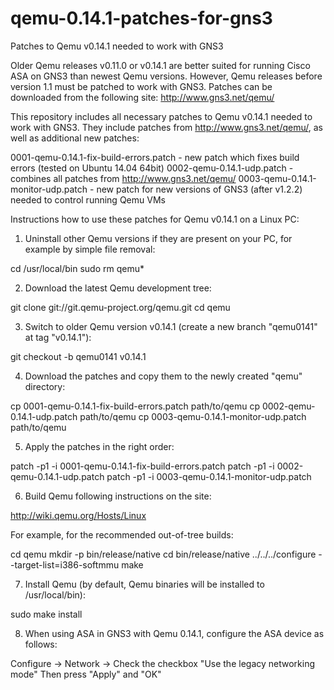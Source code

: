 qemu-0.14.1-patches-for-gns3
============================

Patches to Qemu v0.14.1 needed to work with GNS3

Older Qemu releases v0.11.0 or v0.14.1 are better suited for running Cisco ASA on GNS3 than newest Qemu versions.
However, Qemu releases before version 1.1 must be patched to work with GNS3.
Patches can be downloaded from the following site:
http://www.gns3.net/qemu/

This repository includes all necessary patches to Qemu v0.14.1 needed to work with GNS3.
They include patches from http://www.gns3.net/qemu/, as well as additional new patches:

0001-qemu-0.14.1-fix-build-errors.patch - new patch which fixes build errors (tested on Ubuntu 14.04 64bit)
0002-qemu-0.14.1-udp.patch - combines all patches from http://www.gns3.net/qemu/
0003-qemu-0.14.1-monitor-udp.patch - new patch for new versions of GNS3 (after v1.2.2) needed to control running Qemu VMs

Instructions how to use these patches for Qemu v0.14.1 on a Linux PC:

1. Uninstall other Qemu versions if they are present on your PC, for example by simple file removal:

cd /usr/local/bin
sudo rm qemu*

2. Download the latest Qemu development tree:

git clone git://git.qemu-project.org/qemu.git
cd qemu

3. Switch to older Qemu version v0.14.1 (create a new branch "qemu0141" at tag "v0.14.1"):

git checkout -b qemu0141 v0.14.1

4. Download the patches and copy them to the newly created "qemu" directory:
 
cp 0001-qemu-0.14.1-fix-build-errors.patch path/to/qemu
cp 0002-qemu-0.14.1-udp.patch path/to/qemu
cp 0003-qemu-0.14.1-monitor-udp.patch path/to/qemu

5. Apply the patches in the right order:

patch -p1 -i 0001-qemu-0.14.1-fix-build-errors.patch
patch -p1 -i 0002-qemu-0.14.1-udp.patch
patch -p1 -i 0003-qemu-0.14.1-monitor-udp.patch

6. Build Qemu following instructions on the site:

http://wiki.qemu.org/Hosts/Linux

For example, for the recommended out-of-tree builds:

cd qemu
mkdir -p bin/release/native
cd bin/release/native
../../../configure --target-list=i386-softmmu
make

7. Install Qemu (by default, Qemu binaries will be installed to /usr/local/bin):

sudo make install

8. When using ASA in GNS3 with Qemu 0.14.1, configure the ASA device as follows:

Configure -> Network -> Check the checkbox "Use the legacy networking mode"
Then press "Apply" and "OK"

